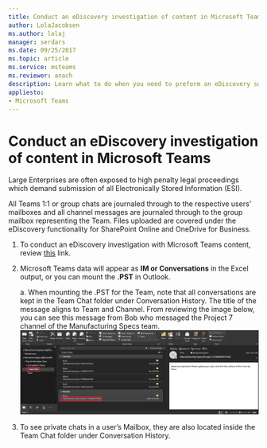 ```yaml
---
title: Conduct an eDiscovery investigation of content in Microsoft Teams
author: LolaJacobsen
ms.author: lolaj
manager: serdars
ms.date: 09/25/2017
ms.topic: article
ms.service: msteams
ms.reviewer: anach
description: Learn what to do when you need to preform an eDiscovery such as when you need to submit all Electronically Stored Information for legal proceedings.
appliesto: 
- Microsoft Teams
---
```


Conduct an eDiscovery investigation of content in Microsoft Teams
============================

Large Enterprises are often exposed to high penalty legal proceedings which demand submission of all Electronically Stored Information (ESI).

All Teams 1:1 or group chats are journaled through to the respective users’ mailboxes and all channel messages are journaled through to the group mailbox representing the Team. Files uploaded are covered under the eDiscovery functionality for SharePoint Online and OneDrive for Business.

1.  To conduct an eDiscovery investigation with Microsoft Teams content, review [this](https://support.office.com/article/Manage-eDiscovery-cases-in-the-Office-365-Security-Compliance-Center-edea80d6-20a7-40fb-b8c4-5e8c8395f6da?ui=en-US&rs=en-US&ad=US#step1) link.

2.  Microsoft Teams data will appear as **IM or Conversations** in the Excel output, or you can mount the **.PST** in Outlook.

    a.  When mounting the .PST for the Team, note that all conversations are kept in the Team Chat folder under Conversation History. The title of the message aligns to Team and Channel. From reviewing the image below, you can see this message from Bob who messaged the Project 7 channel of the Manufacturing Specs team.
![Screenshot of a Team Chat folder in a user's mailbox in Outlook.](media/Conduct_an_eDiscovery_investigation_of_content_in_Microsoft_Teams_image1.png)

3.  To see private chats in a user’s Mailbox, they are also located inside the Team Chat folder under Conversation History.
